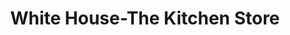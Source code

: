 ---
title: "White House-The Kitchen Store"
url: /gandhinagar/white-house-the-kitchen-store/
shop: shop
---